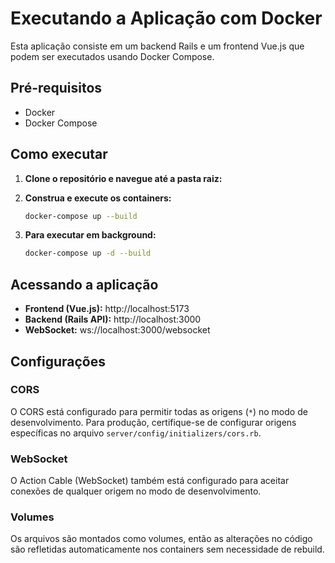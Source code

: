 # Executando a Aplicação com Docker

Esta aplicação consiste em um backend Rails e um frontend Vue.js que podem ser executados usando Docker Compose.

## Pré-requisitos

- Docker
- Docker Compose

## Como executar

1. **Clone o repositório e navegue até a pasta raiz:**

2. **Construa e execute os containers:**
   ```bash
   docker-compose up --build
   ```

3. **Para executar em background:**
   ```bash
   docker-compose up -d --build
   ```

## Acessando a aplicação

- **Frontend (Vue.js):** http://localhost:5173
- **Backend (Rails API):** http://localhost:3000
- **WebSocket:** ws://localhost:3000/websocket

## Configurações

### CORS
O CORS está configurado para permitir todas as origens (`*`) no modo de desenvolvimento. Para produção, certifique-se de configurar origens específicas no arquivo `server/config/initializers/cors.rb`.

### WebSocket
O Action Cable (WebSocket) também está configurado para aceitar conexões de qualquer origem no modo de desenvolvimento.

### Volumes
Os arquivos são montados como volumes, então as alterações no código são refletidas automaticamente nos containers sem necessidade de rebuild.
